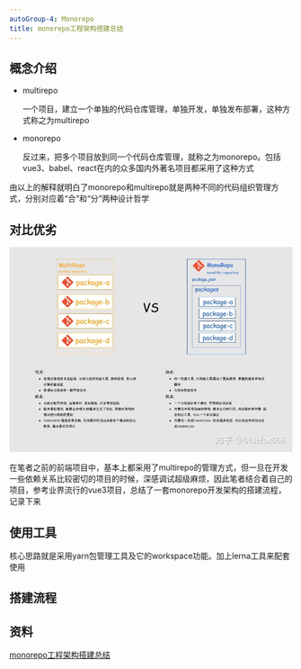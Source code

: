 ```yaml
---
autoGroup-4: Monorepo
title: monorepo工程架构搭建总结
---
```

## 概念介绍
- multirepo

    一个项目，建立一个单独的代码仓库管理，单独开发，单独发布部署，这种方式称之为multirepo
- monorepo

    反过来，把多个项目放到同一个代码仓库管理，就称之为monorepo。包括vue3、babel、react在内的众多国内外著名项目都采用了这种方式

由以上的解释就明白了monorepo和multirepo就是两种不同的代码组织管理方式，分别对应着“合”和“分”两种设计哲学

## 对比优劣
![对比优劣](./images/1e25d0f1fd0cf6a56b7b07c756c2112b.png)

在笔者之前的前端项目中，基本上都采用了multirepo的管理方式，但一旦在开发一些依赖关系比较密切的项目的时候，深感调试超级麻烦，因此笔者结合着自己的项目，参考业界流行的vue3项目，总结了一套monorepo开发架构的搭建流程，记录下来

## 使用工具
核心思路就是采用yarn包管理工具及它的workspace功能。加上lerna工具来配套使用

## 搭建流程


## 资料
[monorepo工程架构搭建总结](https://zhuanlan.zhihu.com/p/407446481)